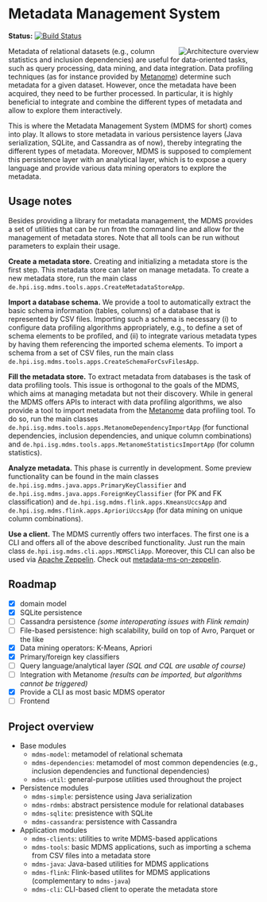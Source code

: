 # Metadata Management System 

**Status:** [![Build Status](https://travis-ci.org/stratosphere/metadata-ms.svg?branch=master)](https://travis-ci.org/stratosphere/metadata-ms)

<img align="right" src="https://docs.google.com/drawings/d/11U_bsJZnpXqPbYCDtqNUuZEdmRhf4JwLE4sl5svq3eQ/pub?w=500" alt="Architecture overview">

Metadata of relational datasets (e.g., column statistics and inclusion dependencies) are useful for data-oriented tasks, such as query processing, data mining, and data integration. Data profiling techniques (as for instance provided by [Metanome](http://www.metanome.de)) determine such metadata for a given dataset. However, once the metadata have been acquired, they need to be further processed. In particular, it is highly beneficial to integrate and combine the different types of metadata and allow to explore them interactively.

This is where the Metadata Management System (MDMS for short) comes into play. It allows to store metadata in various persistence layers (Java serialization, SQLite, and Cassandra as of now), thereby integrating the different types of metadata. Moreover, MDMS is supposed to complement this persistence layer with an analytical layer, which is to expose a query language and provide various data mining operators to explore the metadata.

## Usage notes

Besides providing a library for metadata management, the MDMS provides a set of utilities that can be run from the command line and allow for the management of metadata stores. Note that all tools can be run without parameters to explain their usage.

**Create a metadata store.** Creating and initializing a metadata store is the first step. This metadata store can later on manage metadata. To create a new metadata store, run the main class `de.hpi.isg.mdms.tools.apps.CreateMetadataStoreApp`.

**Import a database schema.** We provide a tool to automatically extract the basic schema information (tables, columns) of a database that is represented by CSV files. Importing such a schema is necessary (i) to configure data profiling algorithms appropriately, e.g., to define a set of schema elements to be profiled, and (ii) to integrate various metadata types by having them referencing the imported schema elements. To import a schema from a set of CSV files, run the main class `de.hpi.isg.mdms.tools.apps.CreateSchemaForCsvFilesApp`. 

**Fill the metadata store.** To extract metadata from databases is the task of data profiling tools. This issue is orthogonal to the goals of the MDMS, which aims at managing metadata but not their discovery. While in general the MDMS offers APIs to interact with data profiling algorithms, we also provide a tool to import metadata from the [Metanome](http://www.metanome.de) data profiling tool. To do so, run the main classes `de.hpi.isg.mdms.tools.apps.MetanomeDependencyImportApp` (for functional dependencies, inclusion dependencies, and unique column combinations) and `de.hpi.isg.mdms.tools.apps.MetanomeStatisticsImportApp` (for column statistics).

**Analyze metadata.** This phase is currently in development. Some preview functionality can be found in the main classes `de.hpi.isg.mdms.java.apps.PrimaryKeyClassifier` and `de.hpi.isg.mdms.java.apps.ForeignKeyClassifier` (for PK and FK classification) and `de.hpi.isg.mdms.flink.apps.KmeansUccsApp` and `de.hpi.isg.mdms.flink.apps.AprioriUccsApp` (for data mining on unique column combinations).

**Use a client.** The MDMS currently offers two interfaces. The first one is a CLI and offers all of the above described functionality. Just run the main class `de.hpi.isg.mdms.cli.apps.MDMSCliApp`. Moreover, this CLI can also be used via [Apache Zeppelin](https://zeppelin.incubator.apache.org/). Check out [metadata-ms-on-zeppelin](https://github.com/stratosphere/metadata-ms-on-zeppelin). 

## Roadmap

- [x] domain model
- [x] SQLite persistence
- [ ] Cassandra persistence *(some interoperating issues with Flink remain)*
- [ ] File-based persistence: high scalability, build on top of Avro, Parquet or the like
- [x] Data mining operators: K-Means, Apriori
- [x] Primary/foreign key classifiers
- [ ] Query language/analytical layer *(SQL and CQL are usable of course)*
- [ ] Integration with Metanome *(results can be imported, but algorithms cannot be triggered)*
- [x] Provide a CLI as most basic MDMS operator
- [ ] Frontend

## Project overview

* Base modules
  * `mdms-model`: metamodel of relational schemata
  * `mdms-dependencies`: metamodel of most common dependencies (e.g., inclusion dependencies and functional dependencies)
  * `mdms-util`: general-purpose utilities used throughout the project
* Persistence modules
  * `mdms-simple`: persistence using Java serialization
  * `mdms-rdmbs`: abstract persistence module for relational databases
  * `mdms-sqlite`: presistence with SQLite
  * `mdms-cassandra`: persistence with Cassandra
* Application modules
  * `mdms-clients`: utilities to write MDMS-based applications
  * `mdms-tools`: basic MDMS applications, such as importing a schema from CSV files into a metadata store
  * `mdms-java`: Java-based utilities for MDMS applications
  * `mdms-flink`: Flink-based utilites for MDMS applications (complementary to `mdms-java`)
  * `mdms-cli`: CLI-based client to operate the metadata store
